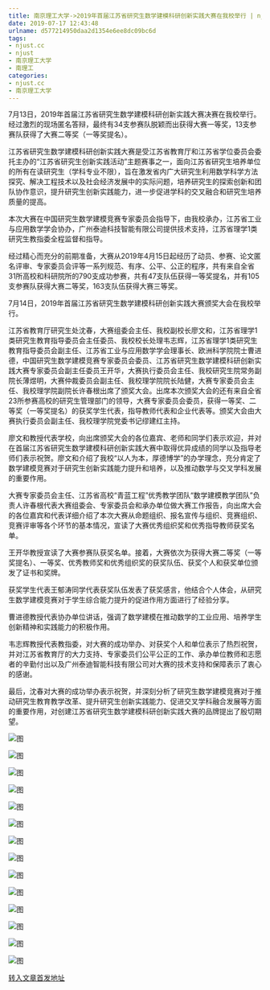 ```yaml
---
title: 南京理工大学->2019年首届江苏省研究生数学建模科研创新实践大赛在我校举行 | njust.cc
date: 2019-07-17 12:43:48
urlname: d577214950daa2d1354e6ee8dc09bc6d
tags: 
- njust.cc
- njust
- 南京理工大学
- 南理工
categories:
- njust.cc
- 南京理工大学
---
```



7月13日，2019年首届江苏省研究生数学建模科研创新实践大赛决赛在我校举行。经过激烈的现场匿名答辩，最终有34支参赛队脱颖而出获得大赛一等奖，13支参赛队获得了大赛二等奖（一等奖提名）。

江苏省研究生数学建模科研创新实践大赛是受江苏省教育厅和江苏省学位委员会委托主办的“江苏省研究生创新实践活动”主题赛事之一，面向江苏省研究生培养单位的所有在读研究生（学科专业不限），旨在激发省内广大研究生利用数学科学方法探究、解决工程技术以及社会经济发展中的实际问题，培养研究生的探索创新和团队协作意识，提升研究生创新实践能力，进一步促进学科的交叉融合和研究生培养质量的提高。

本次大赛在中国研究生数学建模竞赛专家委员会指导下，由我校承办，江苏省工业与应用数学学会协办，广州泰迪科技智能有限公司提供技术支持，江苏省理学1类研究生教指委全程监督和指导。

经过精心而充分的前期准备，大赛从2019年4月15日起经历了动员、参赛、论文匿名评审、专家委员会评等一系列规范、有序、公平、公正的程序，共有来自全省31所高校和科研院所的790支成功参赛，共有47支队伍获得一等奖提名，并有105支参赛队获得大赛二等奖，163支队伍获得大赛三等奖。

7月14日，2019年首届江苏省研究生数学建模科研创新实践大赛颁奖大会在我校举行。

江苏省教育厅研究生处沈春，大赛组委会主任、我校副校长廖文和，江苏省理学1类研究生教育指导委员会主任委员、我校校长处理韦志辉，江苏省理学1类研究生教育指导委员会副主任、江苏省工业与应用数学学会理事长、欧洲科学院院士曹进德，中国研究生数学建模竞赛专家委员会委员、江苏省研究生数学建模科研创新实践大赛专家委员会副主任委员王开华，大赛执行委员会主任、我校研究生院常务副院长薄煜明，大赛仲裁委员会副主任、我校理学院院长陆健，大赛专家委员会主任、我校理学院副院长许春根出席了颁奖大会。出席本次颁奖大会的还有来自全省23所参赛高校的研究生管理部门的领导，大赛专家委员会委员，获得一等奖、二等奖（一等奖提名）的获奖学生代表，指导教师代表和企业代表等。颁奖大会由大赛执行委员会副主任、我校理学院党委书记缪建红主持。

廖文和教授代表学校，向出席颁奖大会的各位嘉宾、老师和同学们表示欢迎，并对在首届江苏省研究生数学建模科研创新实践大赛中取得优异成绩的同学以及指导老师们表示祝贺。廖文和介绍了我校“以人为本，厚德博学”的办学理念，充分肯定了数学建模竞赛对于研究生创新实践能力提升和培养，以及推动数学与交叉学科发展的重要作用。

大赛专家委员会主任、江苏省高校“青蓝工程”优秀教学团队“数学建模教学团队”负责人许春根代表大赛组委会、专家委员会和承办单位做大赛工作报告，向出席大会的各位嘉宾和代表详细介绍了本次大赛从命题组织、报名宣传与组织、竞赛组织、竞赛评审等各个环节的基本情况，宣读了大赛优秀组织奖和优秀指导教师获奖名单。

王开华教授宣读了大赛参赛队获奖名单。接着，大赛依次为获得大赛二等奖（一等奖提名）、一等奖、优秀教师奖和优秀组织奖的获奖队伍、获奖个人和获奖单位颁发了证书和奖牌。

获奖学生代表王郁涛同学代表获奖队伍发表了获奖感言，他结合个人体会，从研究生数学建模竞赛对于学生综合能力提升的促进作用方面进行了经验分享。

曹进德教授代表协办单位讲话，强调了数学建模在推动数学的工业应用、培养学生创新精神和实践能力的积极作用。

韦志辉教授代表教指委，对大赛的成功举办、对获奖个人和单位表示了热烈祝贺，并对江苏省教育厅的大力支持、专家委员们公平公正的工作、承办单位教师和志愿者的辛勤付出以及广州泰迪智能科技有限公司对大赛的技术支持和保障表示了衷心的感谢。

最后，沈春对大赛的成功举办表示祝贺，并深刻分析了研究生数学建模竞赛对于推动研究生教育教学改革、提升研究生创新实践能力、促进交叉学科融合发展等方面的重要作用，对创建江苏省研究生数学建模科研创新实践大赛的品牌提出了殷切期望。



![图](http://zs.njust.edu.cn/_upload/article/images/df/02/d76eae4748eb9fc79e8d76bbeb58/a9fe009a-71fe-4b5c-8cd4-ce2b0ce59ef5.jpg)

![图](http://zs.njust.edu.cn/_upload/article/images/df/02/d76eae4748eb9fc79e8d76bbeb58/09d24c01-53c3-4d96-ba04-2b141b83d80b.jpg)

![图](http://zs.njust.edu.cn/_upload/article/images/df/02/d76eae4748eb9fc79e8d76bbeb58/95a15408-f644-4d7c-b4da-f75f5eec1866.jpg)

![图](http://zs.njust.edu.cn/_upload/article/images/df/02/d76eae4748eb9fc79e8d76bbeb58/804937cf-7b05-47aa-a30a-07f98de149c6.jpg)

![图](http://zs.njust.edu.cn/_upload/article/images/df/02/d76eae4748eb9fc79e8d76bbeb58/e58a1b70-2041-43ad-a47e-7501b3e1cc1d.jpg)

![图](http://zs.njust.edu.cn/_upload/article/images/df/02/d76eae4748eb9fc79e8d76bbeb58/b9a8815e-f885-4266-84c8-652e9448db38.jpg)

![图](http://zs.njust.edu.cn/_upload/article/images/df/02/d76eae4748eb9fc79e8d76bbeb58/f11796cc-91ee-46ee-9e0b-154c1c363298.jpg)

![图](http://zs.njust.edu.cn/_upload/article/images/df/02/d76eae4748eb9fc79e8d76bbeb58/b08274dd-7916-4b36-9e4a-75ca83e31cca.jpg)

![图](http://zs.njust.edu.cn/_upload/article/images/df/02/d76eae4748eb9fc79e8d76bbeb58/8c750d4d-c694-4eed-b49a-49a8b64a8f2a.jpg)

![图](http://zs.njust.edu.cn/_upload/article/images/df/02/d76eae4748eb9fc79e8d76bbeb58/870d55e8-8581-4994-8803-bef29a18cdc7.jpg)

![图](http://zs.njust.edu.cn/_upload/article/images/df/02/d76eae4748eb9fc79e8d76bbeb58/0602ee8b-a80b-4b20-b488-587287acb091.jpg)

![图](http://zs.njust.edu.cn/_upload/article/images/df/02/d76eae4748eb9fc79e8d76bbeb58/001e3318-c134-44f4-a816-40c4a8c9333f.jpg)

![图](http://zs.njust.edu.cn/_upload/article/images/df/02/d76eae4748eb9fc79e8d76bbeb58/caa5db57-3074-4e6a-9e69-8441de75e387.png)

![图](http://zs.njust.edu.cn/_upload/article/images/df/02/d76eae4748eb9fc79e8d76bbeb58/fdc8aa81-4e1f-4773-8b06-67220e0afd93.jpg)

[转入文章首发地址](http://zs.njust.edu.cn/20/45/c4621a204869/page.htm)